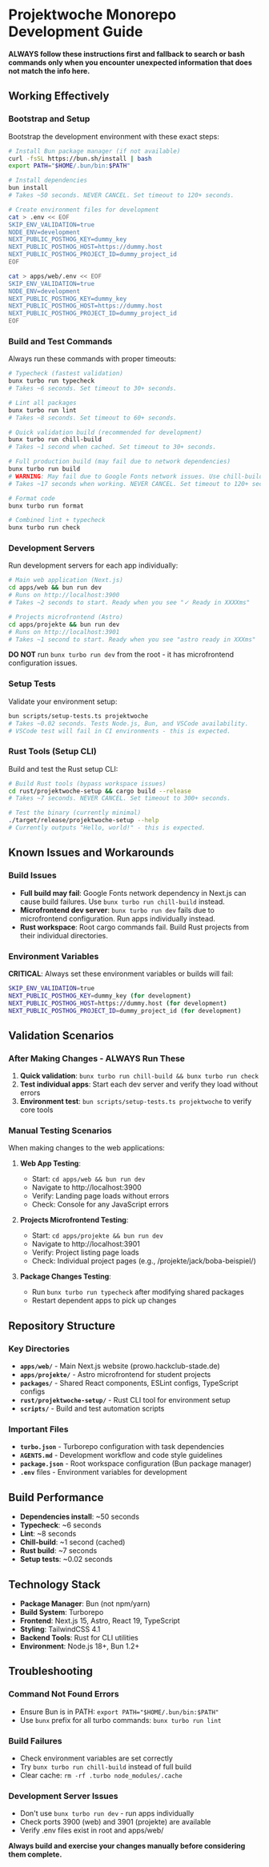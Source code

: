 # Projektwoche Monorepo Development Guide

**ALWAYS follow these instructions first and fallback to search or bash commands only when you encounter unexpected information that does not match the info here.**

## Working Effectively

### Bootstrap and Setup
Bootstrap the development environment with these exact steps:

```bash
# Install Bun package manager (if not available)
curl -fsSL https://bun.sh/install | bash
export PATH="$HOME/.bun/bin:$PATH"

# Install dependencies
bun install
# Takes ~50 seconds. NEVER CANCEL. Set timeout to 120+ seconds.

# Create environment files for development
cat > .env << EOF
SKIP_ENV_VALIDATION=true
NODE_ENV=development
NEXT_PUBLIC_POSTHOG_KEY=dummy_key
NEXT_PUBLIC_POSTHOG_HOST=https://dummy.host
NEXT_PUBLIC_POSTHOG_PROJECT_ID=dummy_project_id
EOF

cat > apps/web/.env << EOF
SKIP_ENV_VALIDATION=true
NODE_ENV=development
NEXT_PUBLIC_POSTHOG_KEY=dummy_key
NEXT_PUBLIC_POSTHOG_HOST=https://dummy.host
NEXT_PUBLIC_POSTHOG_PROJECT_ID=dummy_project_id
EOF
```

### Build and Test Commands
Always run these commands with proper timeouts:

```bash
# Typecheck (fastest validation)
bunx turbo run typecheck
# Takes ~6 seconds. Set timeout to 30+ seconds.

# Lint all packages
bunx turbo run lint  
# Takes ~8 seconds. Set timeout to 60+ seconds.

# Quick validation build (recommended for development)
bunx turbo run chill-build
# Takes ~1 second when cached. Set timeout to 30+ seconds.

# Full production build (may fail due to network dependencies)
bunx turbo run build
# WARNING: May fail due to Google Fonts network issues. Use chill-build instead.
# Takes ~17 seconds when working. NEVER CANCEL. Set timeout to 120+ seconds.

# Format code
bunx turbo run format

# Combined lint + typecheck
bunx turbo run check
```

### Development Servers
Run development servers for each app individually:

```bash
# Main web application (Next.js)
cd apps/web && bun run dev
# Runs on http://localhost:3900
# Takes ~2 seconds to start. Ready when you see "✓ Ready in XXXXms"

# Projects microfrontend (Astro)  
cd apps/projekte && bun run dev
# Runs on http://localhost:3901
# Takes ~1 second to start. Ready when you see "astro ready in XXXms"
```

**DO NOT** run `bunx turbo run dev` from the root - it has microfrontend configuration issues.

### Setup Tests
Validate your environment setup:

```bash
bun scripts/setup-tests.ts projektwoche
# Takes ~0.02 seconds. Tests Node.js, Bun, and VSCode availability.
# VSCode test will fail in CI environments - this is expected.
```

### Rust Tools (Setup CLI)
Build and test the Rust setup CLI:

```bash
# Build Rust tools (bypass workspace issues)
cd rust/projektwoche-setup && cargo build --release
# Takes ~7 seconds. NEVER CANCEL. Set timeout to 300+ seconds.

# Test the binary (currently minimal)
./target/release/projektwoche-setup --help
# Currently outputs "Hello, world!" - this is expected.
```

## Known Issues and Workarounds

### Build Issues
- **Full build may fail**: Google Fonts network dependency in Next.js can cause build failures. Use `bunx turbo run chill-build` instead.
- **Microfrontend dev server**: `bunx turbo run dev` fails due to microfrontend configuration. Run apps individually instead.
- **Rust workspace**: Root cargo commands fail. Build Rust projects from their individual directories.

### Environment Variables  
**CRITICAL**: Always set these environment variables or builds will fail:

```bash
SKIP_ENV_VALIDATION=true
NEXT_PUBLIC_POSTHOG_KEY=dummy_key (for development)
NEXT_PUBLIC_POSTHOG_HOST=https://dummy.host (for development) 
NEXT_PUBLIC_POSTHOG_PROJECT_ID=dummy_project_id (for development)
```

## Validation Scenarios

### After Making Changes - ALWAYS Run These
1. **Quick validation**: `bunx turbo run chill-build && bunx turbo run check`
2. **Test individual apps**: Start each dev server and verify they load without errors
3. **Environment test**: `bun scripts/setup-tests.ts projektwoche` to verify core tools

### Manual Testing Scenarios
When making changes to the web applications:

1. **Web App Testing**:
   - Start: `cd apps/web && bun run dev`
   - Navigate to http://localhost:3900
   - Verify: Landing page loads without errors
   - Check: Console for any JavaScript errors

2. **Projects Microfrontend Testing**:
   - Start: `cd apps/projekte && bun run dev`  
   - Navigate to http://localhost:3901
   - Verify: Project listing page loads
   - Check: Individual project pages (e.g., /projekte/jack/boba-beispiel/)

3. **Package Changes Testing**:
   - Run `bunx turbo run typecheck` after modifying shared packages
   - Restart dependent apps to pick up changes

## Repository Structure

### Key Directories
- **`apps/web/`** - Main Next.js website (prowo.hackclub-stade.de)
- **`apps/projekte/`** - Astro microfrontend for student projects
- **`packages/`** - Shared React components, ESLint configs, TypeScript configs
- **`rust/projektwoche-setup/`** - Rust CLI tool for environment setup
- **`scripts/`** - Build and test automation scripts

### Important Files
- **`turbo.json`** - Turborepo configuration with task dependencies
- **`AGENTS.md`** - Development workflow and code style guidelines
- **`package.json`** - Root workspace configuration (Bun package manager)
- **`.env`** files - Environment variables for development

## Build Performance
- **Dependencies install**: ~50 seconds
- **Typecheck**: ~6 seconds  
- **Lint**: ~8 seconds
- **Chill-build**: ~1 second (cached)
- **Rust build**: ~7 seconds
- **Setup tests**: ~0.02 seconds

## Technology Stack
- **Package Manager**: Bun (not npm/yarn)
- **Build System**: Turborepo
- **Frontend**: Next.js 15, Astro, React 19, TypeScript
- **Styling**: TailwindCSS 4.1
- **Backend Tools**: Rust for CLI utilities
- **Environment**: Node.js 18+, Bun 1.2+

## Troubleshooting

### Command Not Found Errors
- Ensure Bun is in PATH: `export PATH="$HOME/.bun/bin:$PATH"`
- Use `bunx` prefix for all turbo commands: `bunx turbo run lint`

### Build Failures
- Check environment variables are set correctly
- Try `bunx turbo run chill-build` instead of full build
- Clear cache: `rm -rf .turbo node_modules/.cache`

### Development Server Issues
- Don't use `bunx turbo run dev` - run apps individually
- Check ports 3900 (web) and 3901 (projekte) are available
- Verify .env files exist in root and apps/web/

**Always build and exercise your changes manually before considering them complete.**